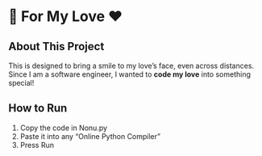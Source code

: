 # 🌹 For My Love ❤️

## About This Project
This is designed to bring a smile to my love’s face, even across distances.  
Since I am a software engineer, I wanted to **code my love** into something special!  
  

## How to Run  
1. Copy the code in Nonu.py
2. Paste it into any “Online Python Compiler”
3. Press Run

